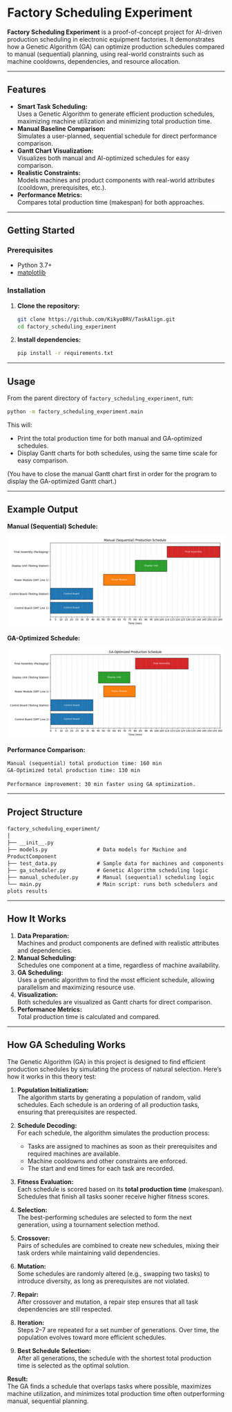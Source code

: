 # Factory Scheduling Experiment

**Factory Scheduling Experiment** is a proof-of-concept project for AI-driven production scheduling in electronic equipment factories. It demonstrates how a Genetic Algorithm (GA) can optimize production schedules compared to manual (sequential) planning, using real-world constraints such as machine cooldowns, dependencies, and resource allocation.

---

## Features

- **Smart Task Scheduling:**  
  Uses a Genetic Algorithm to generate efficient production schedules, maximizing machine utilization and minimizing total production time.
- **Manual Baseline Comparison:**  
  Simulates a user-planned, sequential schedule for direct performance comparison.
- **Gantt Chart Visualization:**  
  Visualizes both manual and AI-optimized schedules for easy comparison.
- **Realistic Constraints:**  
  Models machines and product components with real-world attributes (cooldown, prerequisites, etc.).
- **Performance Metrics:**  
  Compares total production time (makespan) for both approaches.

---

## Getting Started

### Prerequisites

- Python 3.7+
- [matplotlib](https://matplotlib.org/)

### Installation

1. **Clone the repository:**
   ```bash
   git clone https://github.com/KikyoBRV/TaskAlign.git
   cd factory_scheduling_experiment
   ```

2. **Install dependencies:**
   ```bash
   pip install -r requirements.txt
   ```

---

## Usage

From the parent directory of `factory_scheduling_experiment`, run:

```bash
python -m factory_scheduling_experiment.main
```

This will:

- Print the total production time for both manual and GA-optimized schedules. 
- Display Gantt charts for both schedules, using the same time scale for easy comparison.

(You have to close the manual Gantt chart first in order for the program to display the GA-optimized Gantt chart.)

---

## Example Output

**Manual (Sequential) Schedule:**

![Manual Gantt Chart](image/manual_output.png)

**GA-Optimized Schedule:**

![GA Gantt Chart](image/ga_output.png)

**Performance Comparison:**

```
Manual (sequential) total production time: 160 min
GA-Optimized total production time: 130 min

Performance improvement: 30 min faster using GA optimization.
```

---

## Project Structure

```
factory_scheduling_experiment/
│
├── __init__.py
├── models.py                # Data models for Machine and ProductComponent
├── test_data.py             # Sample data for machines and components
├── ga_scheduler.py          # Genetic Algorithm scheduling logic
├── manual_scheduler.py      # Manual (sequential) scheduling logic
└── main.py                  # Main script: runs both schedulers and plots results
```

---

## How It Works

1. **Data Preparation:**  
   Machines and product components are defined with realistic attributes and dependencies.
2. **Manual Scheduling:**  
   Schedules one component at a time, regardless of machine availability.
3. **GA Scheduling:**  
   Uses a genetic algorithm to find the most efficient schedule, allowing parallelism and maximizing resource use.
4. **Visualization:**  
   Both schedules are visualized as Gantt charts for direct comparison.
5. **Performance Metrics:**  
   Total production time is calculated and compared.

---

## How GA Scheduling Works

The Genetic Algorithm (GA) in this project is designed to find efficient production schedules by simulating the process of natural selection. Here’s how it works in this theory test:

1. **Population Initialization:**  
   The algorithm starts by generating a population of random, valid schedules. Each schedule is an ordering of all production tasks, ensuring that prerequisites are respected.

2. **Schedule Decoding:**  
   For each schedule, the algorithm simulates the production process:
   - Tasks are assigned to machines as soon as their prerequisites and required machines are available.
   - Machine cooldowns and other constraints are enforced.
   - The start and end times for each task are recorded.

3. **Fitness Evaluation:**  
   Each schedule is scored based on its **total production time** (makespan). Schedules that finish all tasks sooner receive higher fitness scores.

4. **Selection:**  
   The best-performing schedules are selected to form the next generation, using a tournament selection method.

5. **Crossover:**  
   Pairs of schedules are combined to create new schedules, mixing their task orders while maintaining valid dependencies.

6. **Mutation:**  
   Some schedules are randomly altered (e.g., swapping two tasks) to introduce diversity, as long as prerequisites are not violated.

7. **Repair:**  
   After crossover and mutation, a repair step ensures that all task dependencies are still respected.

8. **Iteration:**  
   Steps 2–7 are repeated for a set number of generations. Over time, the population evolves toward more efficient schedules.

9. **Best Schedule Selection:**  
   After all generations, the schedule with the shortest total production time is selected as the optimal solution.

**Result:**  
The GA finds a schedule that overlaps tasks where possible, maximizes machine utilization, and minimizes total production time often outperforming manual, sequential planning.
